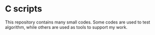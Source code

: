 # C scripts
 This repository contains many small codes. Some codes are used to test algorithm, while others are used as tools to support my work.
